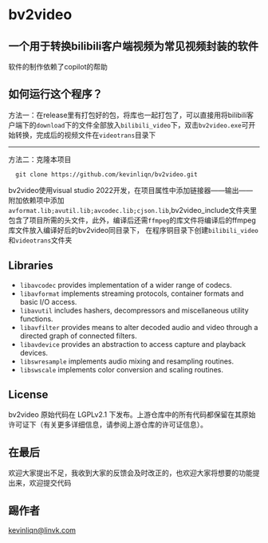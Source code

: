 # bv2video
## 一个用于转换bilibili客户端视频为常见视频封装的软件
软件的制作依赖了copilot的帮助
## 如何运行这个程序？
方法一：在release里有打包好的包，将库也一起打包了，可以直接用将bilibili客户端下的`download`下的文件全部放入`bilibili_video`下，双击`bv2video.exe`可开始转换，完成后的视频文件在`videotrans`目录下
***
方法二：克隆本项目

      git clone https://github.com/kevinliqn/bv2video.git

bv2video使用visual studio 2022开发，在项目属性中添加链接器——输出——附加依赖项中添加`avformat.lib;avutil.lib;avcodec.lib;cjson.lib`,bv2video_include文件夹里包含了项目所需的头文件，此外，编译后还需`ffmpeg`的库文件将编译后的ffmpeg库文件放入编译好后的bv2video同目录下，
在程序铜目录下创建`bilibili_video`和`videotrans`文件夹

## Libraries

* `libavcodec` provides implementation of a wider range of codecs.
* `libavformat` implements streaming protocols, container formats and basic I/O access.
* `libavutil` includes hashers, decompressors and miscellaneous utility functions.
* `libavfilter` provides means to alter decoded audio and video through a directed graph of connected filters.
* `libavdevice` provides an abstraction to access capture and playback devices.
* `libswresample` implements audio mixing and resampling routines.
* `libswscale` implements color conversion and scaling routines.

## License
bv2video 原始代码在 LGPLv2.1 下发布。上游仓库中的所有代码都保留在其原始许可证下（有关更多详细信息，请参阅上游仓库的许可证信息）。

## 在最后
欢迎大家提出不足，我收到大家的反馈会及时改正的，也欢迎大家将想要的功能提出来，欢迎提交代码
## 踢作者
<kevinliqn@linvk.com>
